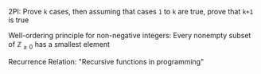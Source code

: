 
2PI: Prove `k` cases, then assuming that cases `1` to `k` are true, prove that `k+1` is true

Well-ordering principle for non-negative integers: Every nonempty subset of $\mathbb{Z}_{\geq 0}$ has a smallest element

Recurrence Relation: "Recursive functions in programming"
